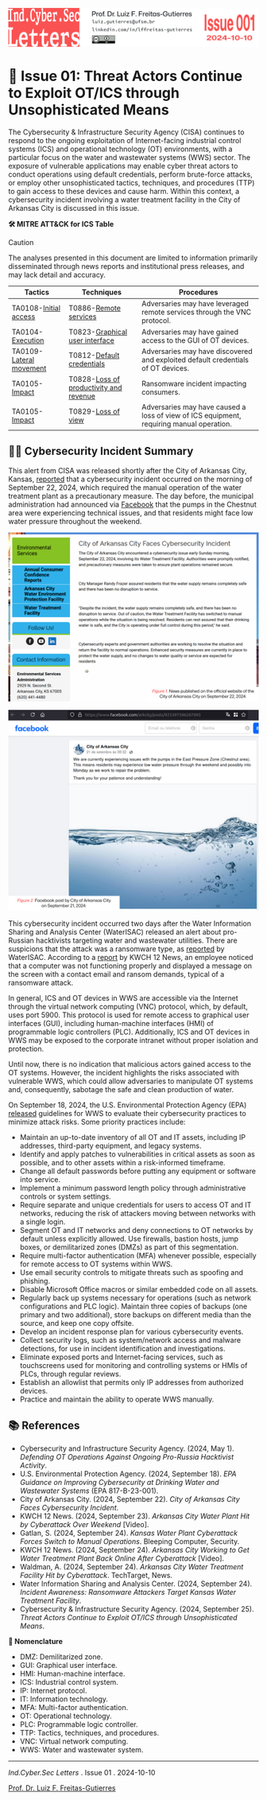 ![](IndCyberSecLetters-Header.png "IndCyberSec. Letters")

# 📰 Issue 01: Threat Actors Continue to Exploit OT/ICS through Unsophisticated Means

The Cybersecurity & Infrastructure Security Agency (CISA) continues to respond to the ongoing exploitation of Internet-facing industrial control systems (ICS) and operational technology (OT) environments, with a particular focus on the water and wastewater systems (WWS) sector. The exposure of vulnerable applications may enable cyber threat actors to conduct operations using default credentials, perform brute-force attacks, or employ other unsophisticated tactics, techniques, and procedures (TTP) to gain access to these devices and cause harm. Within this context, a cybersecurity incident involving a water treatment facility in the City of Arkansas City is discussed in this issue.

**🛠️ MITRE ATT&CK for ICS Table**

> [!CAUTION]
> The analyses presented in this document are limited to information primarily disseminated through news reports and institutional press releases, and may lack detail and accuracy.

| Tactics                                                            | Techniques                                                                            | Procedures                                                                               |
| ------------------------------------------------------------------ | ------------------------------------------------------------------------------------- | ---------------------------------------------------------------------------------------- |
| TA0108-[Initial access](https://attack.mitre.org/tactics/TA0108)   | T0886-[Remote services](https://attack.mitre.org/techniques/T0886/)                   | Adversaries may have leveraged remote services through the VNC protocol.                 |
| TA0104-[Execution](https://attack.mitre.org/tactics/TA0104/)       | T0823-[Graphical user interface](https://attack.mitre.org/techniques/T0823/)          | Adversaries may have gained access to the GUI of OT devices.                             |  
| TA0109-[Lateral movement](https://attack.mitre.org/tactics/TA0109) | T0812-[Default credentials](https://attack.mitre.org/techniques/T0812/)               | Adversaries may have discovered and exploited default credentials of OT devices.         |
| TA0105-[Impact](https://attack.mitre.org/tactics/TA0105/)          | T0828-[Loss of productivity and revenue](https://attack.mitre.org/techniques/T0828)   | Ransomware incident impacting consumers.                                                 |
| TA0105-[Impact](https://attack.mitre.org/tactics/TA0105/)          | T0829-[Loss of view](https://attack.mitre.org/techniques/T0829)                       | Adversaries may have caused a loss of view of ICS equipment, requiring manual operation. |

## 🕵️‍♂️ Cybersecurity Incident Summary

This alert from CISA was released shortly after the City of Arkansas City, Kansas, [reported](https://www.arkcity.org/environmental-services/page/city-arkansas-city-faces-cybersecurity-incident) that a cybersecurity incident occurred on the morning of September 22, 2024, which required the manual operation of the water treatment plant as a precautionary measure. The day before, the municipal administration had announced via [Facebook](https://www.facebook.com/arkcity/posts/925397596287095) that the pumps in the Chestnut area were experiencing technical issues, and that residents might face low water pressure throughout the weekend.

![](Fig01.png "Figure 01")

![](Fig02.png "Figure 02")

This cybersecurity incident occurred two days after the Water Information Sharing and Analysis Center (WaterISAC) released an alert about pro-Russian hacktivists targeting water and wastewater utilities. There are suspicions that the attack was a ransomware type, as [reported](https://www.waterisac.org/portal/incident-awareness-%E2%80%93-ransomware-attackers-target-kansas-water-treatment-facility) by WaterISAC. According to a [report](https://www.kwch.com/video/2024/09/23/arkansas-city-water-plant-hit-by-cyberattack-over-weekend/) by KWCH 12 News, an employee noticed that a computer was not functioning properly and displayed a message on the screen with a contact email and ransom demands, typical of a ransomware attack.

In general, ICS and OT devices in WWS are accessible via the Internet through the virtual network computing (VNC) protocol, which, by default, uses port 5900. This protocol is used for remote access to graphical user interfaces (GUI), including human-machine interfaces (HMI) of programmable logic controllers (PLC). Additionally, ICS and OT devices in WWS may be exposed to the corporate intranet without proper isolation and protection.

Until now, there is no indication that malicious actors gained access to the OT systems. However, the incident highlights the risks associated with vulnerable WWS, which could allow adversaries to manipulate OT systems and, consequently, sabotage the safe and clean production of water.

On September 18, 2024, the U.S. Environmental Protection Agency (EPA) [released](https://www.cisa.gov/resources-tools/resources/epa-guidance-improving-cybersecurity-drinking-water-and-wastewater-systems) guidelines for WWS to evaluate their cybersecurity practices to minimize attack risks. Some priority practices include:

- Maintain an up-to-date inventory of all OT and IT assets, including IP addresses, third-party equipment, and legacy systems.
- Identify and apply patches to vulnerabilities in critical assets as soon as possible, and to other assets within a risk-informed timeframe.
- Change all default passwords before putting any equipment or software into service.
- Implement a minimum password length policy through administrative controls or system settings.
- Require separate and unique credentials for users to access OT and IT networks, reducing the risk of attackers moving between networks with a single login.
- Segment OT and IT networks and deny connections to OT networks by default unless explicitly allowed. Use firewalls, bastion hosts, jump boxes, or demilitarized zones (DMZs) as part of this segmentation.
- Require multi-factor authentication (MFA) whenever possible, especially for remote access to OT systems within WWS.
- Use email security controls to mitigate threats such as spoofing and phishing.
- Disable Microsoft Office macros or similar embedded code on all assets.
- Regularly back up systems necessary for operations (such as network configurations and PLC logic). Maintain three copies of backups (one primary and two additional), store backups on different media than the source, and keep one copy offsite.
- Develop an incident response plan for various cybersecurity events.
- Collect security logs, such as system/network access and malware detections, for use in incident identification and investigations.
- Eliminate exposed ports and Internet-facing services, such as touchscreens used for monitoring and controlling systems or HMIs of PLCs, through regular reviews.
- Establish an allowlist that permits only IP addresses from authorized devices.
- Practice and maintain the ability to operate WWS manually.

## 📚 References

- Cybersecurity and Infrastructure Security Agency. (2024, May 1). *Defending OT Operations Against Ongoing Pro-Russia Hacktivist Activity*. [<link>](https://www.cisa.gov/resources-tools/resources/defending-ot-operations-against-ongoing-pro-russia-hacktivist-activity)
- U.S. Environmental Protection Agency. (2024, September 18). *EPA Guidance on Improving Cybersecurity at Drinking Water and Wastewater Systems* (EPA 817-B-23-001). [<link>](https://www.cisa.gov/resources-tools/resources/epa-guidance-improving-cybersecurity-drinking-water-and-wastewater-systems)
- City of Arkansas City. (2024, September 22). *City of Arkansas City Faces Cybersecurity Incident*. [<link>](https://www.arkcity.org/environmental-services/page/city-arkansas-city-faces-cybersecurity-incident)
- KWCH 12 News. (2024, September 23). *Arkansas City Water Plant Hit by Cyberattack Over Weekend* [Video]. [<link>](https://www.kwch.com/video/2024/09/23/arkansas-city-water-plant-hit-by-cyberattack-over-weekend/)
- Gatlan, S. (2024, September 24). *Kansas Water Plant Cyberattack Forces Switch to Manual Operations*. Bleeping Computer, Security. [<link>](https://www.bleepingcomputer.com/news/security/kansas-water-plant-cyberattack-forces-switch-to-manual-operations/)
- KWCH 12 News. (2024, September 24). *Arkansas City Working to Get Water Treatment Plant Back Online After Cyberattack* [Video]. [<link>](https://www.kwch.com/video/2024/09/24/arkansas-city-working-get-water-treatment-plant-back-online-after-cyberattack/)
- Waldman, A. (2024, September 24). *Arkansas City Water Treatment Facility Hit by Cyberattack*. TechTarget, News. [<link>](https://www.techtarget.com/searchsecurity/news/366611812/Arkansas-City-water-treatment-facility-hit-by-cyberattack)
- Water Information Sharing and Analysis Center. (2024, September 24). *Incident Awareness: Ransomware Attackers Target Kansas Water Treatment Facility*. [<link>](https://www.waterisac.org/portal/incident-awareness-%E2%80%93-ransomware-attackers-target-kansas-water-treatment-facility)
- Cybersecurity & Infrastructure Security Agency. (2024, September 25). *Threat Actors Continue to Exploit OT/ICS through Unsophisticated Means*. [<link>](https://www.cisa.gov/news-events/alerts/2024/09/25/threat-actors-continue-exploit-otics-through-unsophisticated-means)

**🔖 Nomenclature**

- DMZ: Demilitarized zone.
- GUI: Graphical user interface.
- HMI: Human-machine interface.
- ICS: Industrial control system.
- IP: Internet protocol.
- IT: Information technology.
- MFA: Multi-factor authentication.
- OT: Operational technology.
- PLC: Programmable logic controller.
- TTP: Tactics, techniques, and procedures.
- VNC: Virtual network computing.
- WWS: Water and wastewater system.

---

*Ind.Cyber.Sec Letters* . Issue 01 . 2024-10-10

[Prof. Dr. Luiz F. Freitas-Gutierres](https://www.linkedin.com/in/lffreitas-gutierres/)